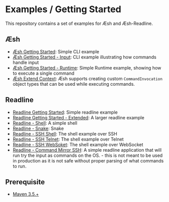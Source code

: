 # Examples / Getting Started

This repository contains a set of examples for Æsh and Æsh-Readline.

## Æsh

* [Æsh Getting Started](./aesh/getting-started): Simple CLI example
* [Æsh Getting Started - Input](.aesh/getting-started-input): CLI example illustrating how commands handle input
* [Æsh Getting Started - Runtime](.aesh/getting-started-runtime): Simple Runtime example, showing how to execute a single command
* [Æsh Extend Context](.aesh/extend-context): Æsh supports creating custom `CommandInvocation` object types that can be used while executing commands.

## Readline

* [Readline Getting Started](./readline/getting-started): Simple readline example
* [Readline Getting Started - Extended](./readline/getting-started-ext): A larger readline example
* [Readline - Shell](./readline/shell): A simple shell
* [Readline - Snake](./readline/snake): Snake
* [Readline - SSH Shell](./readline/shell-ssh): The shell example over SSH
* [Readline - SSH Telnet](./readline/shell-telnet): The shell example over Telnet
* [Readline - SSH WebSoket](./readline/shell-websocket): The shell example over WebSocket
* [Readline - Command Mirror SSH](./readline/cmd-mirror-ssh): A simple readline application that will run try the input as commands on the OS. - this is not meant to be used in production as it is not safe without proper parsing of what commands to run.

## Prerequisite

* [Maven 3.5.+](https://maven.apache.org/install.html)
